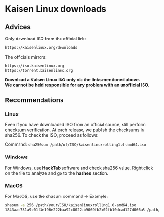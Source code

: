 # Kaisen Linux downloads

## Advices
Only download ISO from the official link:

```bash
https://kaisenlinux.org/downloads
```

The officials mirrors:

```bash
https://iso.kaisenlinux.org
https://torrent.kaisenlinux.org
```

**Download a Kaisen Linux ISO only via the links mentioned above.**  
**We cannot be held responsible for any problem with an unofficial ISO.**  

## Recommendations

### Linux
Even if you have downloaded ISO from an official source, still perform checksum verification.
At each release, we publish the checksums in sha256. To check the ISO, proceed as follows:

Command: ```sha256sum /path/of/ISO/kaisenlinuxrolling1.0-amd64.iso```

### Windows
For Windows, use **HackTab** software and check sha256 value.
Right click on the file to analyze and go to the **hashes** section.

### MacOS

For MacOS, use the shasum command => Example:

```bash
shasum -a 256 /path/your/ISO/kaisenlinuxrolling1.0-amd64.iso
1843aad731a9c01f3e196e222baa92c8022cb9069fb2b02fb10dcad127d066a8 /path/of/ISO/kaisenlinuxrolling1.0-amd64.iso
```
